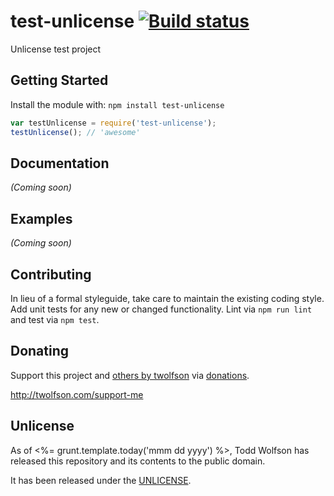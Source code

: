 # test-unlicense [![Build status](https://travis-ci.org/twolfson/test-unlicense.svg?branch=master)](https://travis-ci.org/twolfson/test-unlicense)

Unlicense test project

## Getting Started
Install the module with: `npm install test-unlicense`

```js
var testUnlicense = require('test-unlicense');
testUnlicense(); // 'awesome'
```

## Documentation
_(Coming soon)_

## Examples
_(Coming soon)_

## Contributing
In lieu of a formal styleguide, take care to maintain the existing coding style. Add unit tests for any new or changed functionality. Lint via `npm run lint` and test via `npm test`.

## Donating
Support this project and [others by twolfson][twolfson-projects] via [donations][twolfson-support-me].

<http://twolfson.com/support-me>

[twolfson-projects]: http://twolfson.com/projects
[twolfson-support-me]: http://twolfson.com/support-me

## Unlicense
As of <%= grunt.template.today('mmm dd yyyy') %>, Todd Wolfson has released this repository and its contents to the public domain.

It has been released under the [UNLICENSE][].

[UNLICENSE]: UNLICENSE
